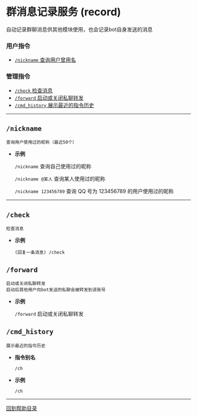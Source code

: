 # 群消息记录服务 (record)

自动记录群聊消息供其他模块使用，也会记录bot自身发送的消息

### 用户指令

- [`/nickname` 查询用户曾用名](#nickname)

### 管理指令

- [`/check` 检查消息](#check)
- [`/forward` 启动或关闭私聊转发](#forward)
- [`/cmd_history` 展示最近的指令历史](#cmd_history)

---

##  `/nickname`
```
查询用户使用过的昵称（最近50个）
```
- **示例**

    `/nickname` 查询自己使用过的昵称

    `/nickname @某人` 查询某人使用过的昵称

    `/nickname 123456789` 查询 QQ 号为 123456789 的用户使用过的昵称

---

##  `/check`
```
检查消息
```
- **示例**

    `(回复一条消息) /check`


##  `/forward`
```
启动或关闭私聊转发
启动后其他用户向bot发送的私聊会被转发到该账号
```

- **示例**

    `/forward` 启动或关闭私聊转发



##  `/cmd_history`
```
展示最近的指令历史
```
- **指令别名**

    `/ch`

- **示例**

    `/ch`
    

---

[回到帮助目录](./main.md)
